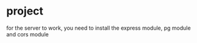 # project
for the server to work, you need to install the express module, pg module and cors module
